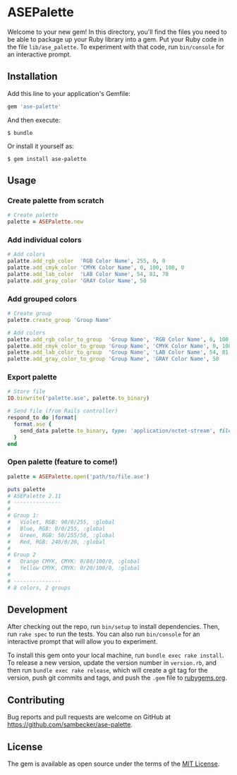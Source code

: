 # ASEPalette

Welcome to your new gem! In this directory, you'll find the files you need to be able to package up your Ruby library into a gem. Put your Ruby code in the file `lib/ase_palette`. To experiment with that code, run `bin/console` for an interactive prompt.

## Installation

Add this line to your application's Gemfile:

```ruby
gem 'ase-palette'
```

And then execute:

    $ bundle

Or install it yourself as:

    $ gem install ase-palette

## Usage

### Create palette from scratch

```ruby
# Create palette
palette = ASEPalette.new
```

### Add individual colors

```ruby
# Add colors
palatte.add_rgb_color  'RGB Color Name', 255, 0, 0
palatte.add_cmyk_color 'CMYK Color Name', 0, 100, 100, 0
palatte.add_lab_color  'LAB Color Name', 54, 81, 70
palatte.add_gray_color 'GRAY Color Name', 50
```

### Add grouped colors

```ruby
# Create group
palette.create_group 'Group Name'

# Add colors
palette.add_rgb_color_to_group  'Group Name', 'RGB Color Name', 0, 100, 100, 0
palette.add_cmyk_color_to_group 'Group Name', 'CMYK Color Name', 0, 100, 100, 0
palette.add_lab_color_to_group  'Group Name', 'LAB Color Name', 54, 81, 70
palette.add_gray_color_to_group 'Group Name', 'GRAY Color Name', 50
```

### Export palette

```ruby
# Store file
IO.binwrite('palette.ase', palette.to_binary)

# Send file (from Rails controller)
respond_to do |format|
  format.ase {
    send_data palette.to_binary, type: 'application/octet-stream', filename: 'palette.ase' 
  }
end
```

### Open palette (feature to come!)

```ruby
palette = ASEPalette.open('path/to/file.ase')

puts palette
# ASEPalette 2.11
# ---------------
#
# Group 1:
#   Violet, RGB: 90/0/255, :global
#   Blue, RGB: 0/0/255, :global
#   Green, RGB: 50/255/50, :global
#   Red, RGB: 240/0/20, :global
#
# Group 2
#   Orange CMYK, CMYK: 0/80/100/0, :global
#   Yellow CMYK, CMYK: 0/20/100/0, :global
#
# ---------------
# 8 colors, 2 groups
```

## Development

After checking out the repo, run `bin/setup` to install dependencies. Then, run `rake spec` to run the tests. You can also run `bin/console` for an interactive prompt that will allow you to experiment.

To install this gem onto your local machine, run `bundle exec rake install`. To release a new version, update the version number in `version.rb`, and then run `bundle exec rake release`, which will create a git tag for the version, push git commits and tags, and push the `.gem` file to [rubygems.org](https://rubygems.org).

## Contributing

Bug reports and pull requests are welcome on GitHub at https://github.com/sambecker/ase-palette.

## License

The gem is available as open source under the terms of the [MIT License](https://opensource.org/licenses/MIT).
